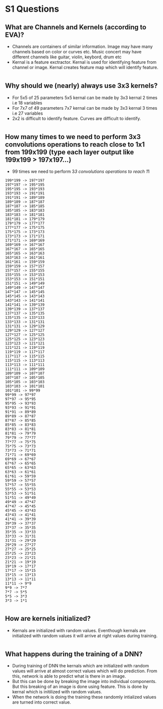 # S1 Questions

## What are Channels and Kernels (according to EVA)?
* Channels are containers of similar information. Image may have many channels based on color or curves etc. Music concert may have different channels like guitar, violin, keybord, drum etc
* Kernal is a feature exctractor. Kernal is used for identifying feature from channel or image. Kernal creates feature map which will identify feature.
#

## Why should we (nearly) always use 3x3 kernels?
* For 5x5 of 25 parameters 5x5 kernal can be made by 3x3 kernal 2 times i.e 18 variables
* For 7x7 of 49 parameters 7x7 kernal can be made by 3x3 kernal 3 times i.e 27 variables
* 2x2 is difficult to identify feature. Curves are difficult to identify.
#

## How many times to we need to perform 3x3 convolutions operations to reach close to 1x1 from 199x199 (type each layer output like 199x199 > 197x197...)
* 99 times we need to perform 3*3 convolutions operations to reach 1*1
```
199*199 -> 197*197
197*197 -> 195*195
195*195 -> 193*193
193*193 -> 191*191
191*191 -> 189*189
189*189 -> 187*187
187*187 -> 185*185
185*185 -> 183*183
183*183 -> 181*181
181*181 -> 179*179
179*179 -> 177*177
177*177 -> 175*175
175*175 -> 173*173
173*173 -> 171*171
171*171 -> 169*169
169*169 -> 167*167
167*167 -> 165*165
165*165 -> 163*163
163*163 -> 161*161
161*161 -> 159*159
159*159 -> 157*157
157*157 -> 155*155
155*155 -> 153*153
153*153 -> 151*151
151*151 -> 149*149
149*149 -> 147*147
147*147 -> 145*145
145*145 -> 143*143
143*143 -> 141*141
141*141 -> 139*139
139*139 -> 137*137
137*137 -> 135*135
135*135 -> 133*133
133*133 -> 131*131
131*131 -> 129*129
129*129 -> 127*127
127*127 -> 125*125
125*125 -> 123*123
123*123 -> 121*121
121*121 -> 119*119
119*119 -> 117*117
117*117 -> 115*115
115*115 -> 113*113
113*113 -> 111*111
111*111 -> 109*109
109*109 -> 107*107
107*107 -> 105*105
105*105 -> 103*103
103*103 -> 101*101
101*101 -> 99*99
99*99 -> 97*97
97*97 -> 95*95
95*95 -> 93*93
93*93 -> 91*91
91*91 -> 89*89
89*89 -> 87*87
87*87 -> 85*85
85*85 -> 83*83
83*83 -> 81*81
81*81 -> 79*79
79*79 -> 77*77
77*77 -> 75*75
75*75 -> 73*73
73*73 -> 71*71
71*71 -> 69*69
69*69 -> 67*67
67*67 -> 65*65
65*65 -> 63*63
63*63 -> 61*61
61*61 -> 59*59
59*59 -> 57*57
57*57 -> 55*55
55*55 -> 53*53
53*53 -> 51*51
51*51 -> 49*49
49*49 -> 47*47
47*47 -> 45*45
45*45 -> 43*43
43*43 -> 41*41
41*41 -> 39*39
39*39 -> 37*37
37*37 -> 35*35
35*35 -> 33*33
33*33 -> 31*31
31*31 -> 29*29
29*29 -> 27*27
27*27 -> 25*25
25*25 -> 23*23
23*23 -> 21*21
21*21 -> 19*19
19*19 -> 17*17
17*17 -> 15*15
15*15 -> 13*13
13*13 -> 11*11
11*11 -> 9*9
9*9 -> 7*7
7*7 -> 5*5
5*5 -> 3*3
3*3 -> 1*1
```
#

## How are kernels initialized? 
* Kernals are initialized with random values. Eventhough kernals are initialized with random values it will arrive at right values during training.
#

## What happens during the training of a DNN?
* During training of DNN the kernals which are initialized with random values will arrive at almost correct values which will do prediction. From this, network is able to predict what is there in an image.
* But this can be done by breaking the image into individual components. But this breaking of an image is done using feature. This is done by kernal which is initilized with random values.
* When the network is doing the training these randomly intialized values are turned into correct value.

#